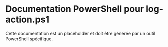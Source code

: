 # Documentation PowerShell pour log-action.ps1

Cette documentation est un placeholder et doit être générée par un outil PowerShell spécifique.
